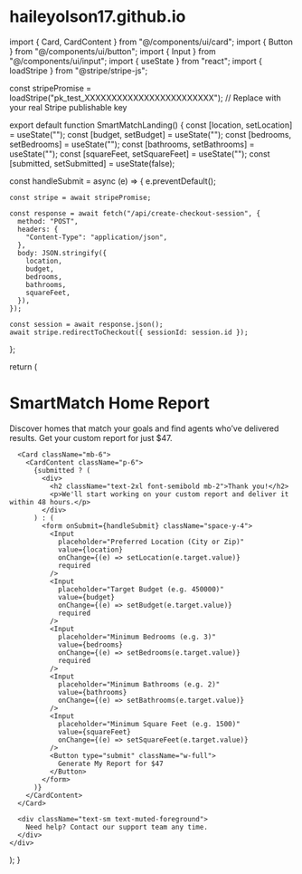 # haileyolson17.github.io
import { Card, CardContent } from "@/components/ui/card";
import { Button } from "@/components/ui/button";
import { Input } from "@/components/ui/input";
import { useState } from "react";
import { loadStripe } from "@stripe/stripe-js";

const stripePromise = loadStripe("pk_test_XXXXXXXXXXXXXXXXXXXXXXXX"); // Replace with your real Stripe publishable key

export default function SmartMatchLanding() {
  const [location, setLocation] = useState("");
  const [budget, setBudget] = useState("");
  const [bedrooms, setBedrooms] = useState("");
  const [bathrooms, setBathrooms] = useState("");
  const [squareFeet, setSquareFeet] = useState("");
  const [submitted, setSubmitted] = useState(false);

  const handleSubmit = async (e) => {
    e.preventDefault();

    const stripe = await stripePromise;

    const response = await fetch("/api/create-checkout-session", {
      method: "POST",
      headers: {
        "Content-Type": "application/json",
      },
      body: JSON.stringify({
        location,
        budget,
        bedrooms,
        bathrooms,
        squareFeet,
      }),
    });

    const session = await response.json();
    await stripe.redirectToCheckout({ sessionId: session.id });
  };

  return (
    <div className="p-8 max-w-3xl mx-auto">
      <h1 className="text-4xl font-bold mb-4">SmartMatch Home Report</h1>
      <p className="text-lg mb-6">
        Discover homes that match your goals and find agents who’ve delivered results. Get your custom report for just <span className="font-semibold">$47</span>.
      </p>

      <Card className="mb-6">
        <CardContent className="p-6">
          {submitted ? (
            <div>
              <h2 className="text-2xl font-semibold mb-2">Thank you!</h2>
              <p>We'll start working on your custom report and deliver it within 48 hours.</p>
            </div>
          ) : (
            <form onSubmit={handleSubmit} className="space-y-4">
              <Input
                placeholder="Preferred Location (City or Zip)"
                value={location}
                onChange={(e) => setLocation(e.target.value)}
                required
              />
              <Input
                placeholder="Target Budget (e.g. 450000)"
                value={budget}
                onChange={(e) => setBudget(e.target.value)}
                required
              />
              <Input
                placeholder="Minimum Bedrooms (e.g. 3)"
                value={bedrooms}
                onChange={(e) => setBedrooms(e.target.value)}
                required
              />
              <Input
                placeholder="Minimum Bathrooms (e.g. 2)"
                value={bathrooms}
                onChange={(e) => setBathrooms(e.target.value)}
              />
              <Input
                placeholder="Minimum Square Feet (e.g. 1500)"
                value={squareFeet}
                onChange={(e) => setSquareFeet(e.target.value)}
              />
              <Button type="submit" className="w-full">
                Generate My Report for $47
              </Button>
            </form>
          )}
        </CardContent>
      </Card>

      <div className="text-sm text-muted-foreground">
        Need help? Contact our support team any time.
      </div>
    </div>
  );
}
